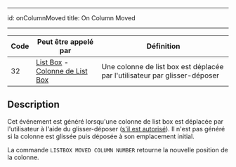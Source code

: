 - - -
id: onColumnMoved title: On Column Moved
- - -

| Code | Peut être appelé par                                                                                                        | Définition                                                                 |
| ---- | --------------------------------------------------------------------------------------------------------------------------- | -------------------------------------------------------------------------- |
| 32   | [List Box](../FormObjects/listbox_overview.md) - [Colonne de List Box](../FormObjects/listbox_overview.md#list-box-columns) | Une colonne de list box est déplacée par l'utilisateur par glisser-déposer |


## Description

Cet événement est généré lorsqu'une colonne de list box est déplacée par l'utilisateur à l'aide du glisser-déposer ([s'il est autorisé](../FormObjects/properties_ListBox.md#locked-columns-and-static-columns)). Il n'est pas généré si la colonne est glissée puis déposée à son emplacement initial.

La commande `LISTBOX MOVED COLUMN NUMBER` retourne la nouvelle position de la colonne. 